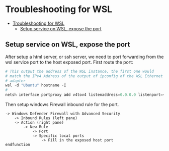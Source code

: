 # Troubleshooting for WSL

<!--toc:start-->
- [Troubleshooting for WSL](#troubleshooting-for-wsl)
  - [Setup service on WSL, expose the port](#setup-service-on-wsl-expose-the-port)
<!--toc:end-->

## Setup service on WSL, expose the port
After setup a html server, or ssh server, we need to port forwarding from the wsl service port to the host exposed port. First route the port:
```powershell
# This output the address of the WSL instance, the first one would
# match the IPv4 Address of the output of ipconfig of the WSL Ethernet
# adapter
wsl -d "Ubuntu" hostname -I
# 
netsh interface portproxy add v4tov4 listenaddress=0.0.0.0 listenport=<expose host port> connectaddress=<wsl ip> connectport=<wsl service port>
```
Then setup windows Firewall inbound rule for the port.
```
-> Windows Defender Firewall with Advanced Security
    -> Inbound Rules (left pane) 
    -> Action (right pane)
        -> New Rule
            -> Port
            -> Specific local ports
                -> Fill in the exposed host port
endfunction
```
